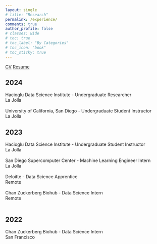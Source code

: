 ```yaml
---
layout: single
# title: "Research"
permalink: /experience/
comments: true
author_profile: false
# classes: wide
# toc: true
# toc_label: "By Categories"
# toc_icon: "book"
# toc_sticky: true
---
```

<a href="../assets/pdfs/CV.pdf">CV</a>
<a href="https://natdosan.github.io/2024_Resume.pdf">Resume</a>

<div class="section">
  <h2>2024</h2>
  <div class="position">
    <div class="title">Hacioglu Data Science Institute - Undergraduate Researcher</div>
    <div class="location">La Jolla</div>
    <br>
  </div>
  
  <div class="position">
    <div class="title">University of California, San Diego - Undergraduate Student Instructor</div>
    <div class="location">La Jolla</div>
  </div>
</div>

<div class="section">
  <h2>2023</h2>
  <div class="position">
    <div class="title">Hacioglu Data Science Institute - Undergraduate Student Instructor</div>
    <div class="location">La Jolla</div>
    <br>
  </div>
  
  <div class="position">
    <div class="title">San Diego Supercomputer Center - Machine Learning Engineer Intern</div>
    <div class="location">La Jolla</div>
    <br>
  </div>

  <div class="position">
    <div class="title">Deloitte - Data Science Apprentice</div>
    <div class="location">Remote</div>
    <br>
  </div>

  <div class="position">
    <div class="title">Chan Zuckerberg Biohub - Data Science Intern</div>
    <div class="location">Remote</div>
    <br>
  </div>
</div>

<div class="section">
  <h2>2022</h2>
  <div class="position">
    <div class="title">Chan Zuckerberg Biohub - Data Science Intern</div>
    <div class="location">San Francisco</div>
    <br>
  </div>
</div>
